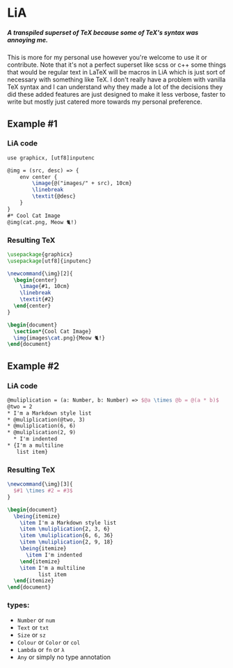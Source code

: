 # LiA
##### A transpiled superset of TeX because some of TeX's syntax was annoying me.
This is more for my personal use however you're welcome to use it or contribute. Note that it's not a perfect superset like scss or c++ some things that would be regular text in LaTeX will be macros in LiA which is just sort of necessary with something like TeX. I don't really have a problem with vanilla TeX syntax and I can understand why they made a lot of the decisions they did these added features are just designed to make it less verbose, faster to write but mostly just catered more towards my personal preference. 

## Example #1
### LiA code
```tex
use graphicx, [utf8]inputenc

@img = (src, desc) => {
    env center {
        \image{@("images/" + src), 10cm}
        \linebreak
        \textit{@desc}
    }
}
#* Cool Cat Image
@img(cat.png, Meow 🐈!)
```
### Resulting TeX
```tex
\usepackage{graphicx}
\usepackage[utf8]{inputenc}

\newcommand{\img}[2]{
  \begin{center}
    \image{#1, 10cm}
    \linebreak
    \textit{#2}
  \end{center}
}

\begin{document}
  \section*{Cool Cat Image}
  \img{images\cat.png}{Meow 🐈!}
\end{document}
```
## Example #2
### LiA code
```tex
@muliplication = (a: Number, b: Number) => $@a \times @b = @(a * b)$
@two = 2
* I'm a Markdown style list
* @muliplication(@two, 3)
* @muliplication(6, 6)
* @muliplication(2, 9)
  * I'm indented
* {I'm a multiline
   list item}
```

### Resulting TeX
```tex
\newcommand{\img}[3]{
  $#1 \times #2 = #3$
}

\begin{document}
  \being{itemize}
    \item I'm a Markdown style list
    \item \muliplication{2, 3, 6}
    \item \muliplication{6, 6, 36}
    \item \muliplication{2, 9, 18}
    \being{itemize}
      \item I'm indented
    \end{itemize}
    \item I'm a multiline
          list item
  \end{itemize}
\end{document}
```
### types:
* `Number` or `num`
* `Text` or `txt`
* `Size` or `sz`
* `Colour` or `Color` or `col`
* `Lambda` or `fn` or `λ`
* `Any` or simply no type annotation
